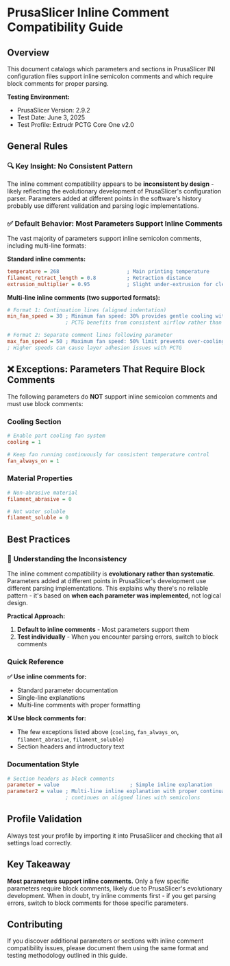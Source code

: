 # PrusaSlicer Inline Comment Compatibility Guide

## Overview

This document catalogs which parameters and sections in PrusaSlicer INI configuration files support inline semicolon comments and which require block comments for proper parsing.

**Testing Environment:**

- PrusaSlicer Version: 2.9.2
- Test Date: June 3, 2025
- Test Profile: Extrudr PCTG Core One v2.0

## General Rules

### 🔍 **Key Insight: No Consistent Pattern**

The inline comment compatibility appears to be **inconsistent by design** - likely reflecting the evolutionary development of PrusaSlicer's configuration parser. Parameters added at different points in the software's history probably use different validation and parsing logic implementations.

### ✅ **Default Behavior: Most Parameters Support Inline Comments**

The vast majority of parameters support inline semicolon comments, including multi-line formats:

**Standard inline comments:**

```ini
temperature = 268                      ; Main printing temperature
filament_retract_length = 0.8          ; Retraction distance
extrusion_multiplier = 0.95            ; Slight under-extrusion for cleaner prints
```

**Multi-line inline comments (two supported formats):**

```ini
# Format 1: Continuation lines (aligned indentation)
min_fan_speed = 30 ; Minimum fan speed: 30% provides gentle cooling without thermal shock
                   ; PCTG benefits from consistent airflow rather than aggressive bursts

# Format 2: Separate comment lines following parameter
max_fan_speed = 50 ; Maximum fan speed: 50% limit prevents over-cooling
; Higher speeds can cause layer adhesion issues with PCTG
```

## ❌ **Exceptions: Parameters That Require Block Comments**

The following parameters do **NOT** support inline semicolon comments and must use block comments:

### Cooling Section

```ini
# Enable part cooling fan system
cooling = 1

# Keep fan running continuously for consistent temperature control
fan_always_on = 1
```

### Material Properties

```ini
# Non-abrasive material
filament_abrasive = 0

# Not water soluble
filament_soluble = 0
```

## Best Practices

### 🎯 **Understanding the Inconsistency**

The inline comment compatibility is **evolutionary rather than systematic**. Parameters added at different points in PrusaSlicer's development use different parsing implementations. This explains why there's no reliable pattern - it's based on **when each parameter was implemented**, not logical design.

**Practical Approach:**

1. **Default to inline comments** - Most parameters support them
2. **Test individually** - When you encounter parsing errors, switch to block comments

### Quick Reference

**✅ Use inline comments for:**

- Standard parameter documentation
- Single-line explanations
- Multi-line comments with proper formatting

**❌ Use block comments for:**

- The few exceptions listed above (`cooling`, `fan_always_on`, `filament_abrasive`, `filament_soluble`)
- Section headers and introductory text

### Documentation Style

```ini
# Section headers as block comments
parameter = value                       ; Simple inline explanation
parameter2 = value ; Multi-line inline explanation with proper continuation
                   ; continues on aligned lines with semicolons
```

## Profile Validation

Always test your profile by importing it into PrusaSlicer and checking that all settings load correctly.

## Key Takeaway

**Most parameters support inline comments.** Only a few specific parameters require block comments, likely due to PrusaSlicer's evolutionary development. When in doubt, try inline comments first - if you get parsing errors, switch to block comments for those specific parameters.

## Contributing

If you discover additional parameters or sections with inline comment compatibility issues, please document them using the same format and testing methodology outlined in this guide.
